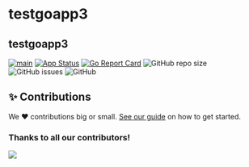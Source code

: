 # testgoapp3
## testgoapp3


[![main](https://github.com/Team-DX-22/testgoapp3/actions/workflows/main.yml/badge.svg)](https://github.com/Team-DX-22/testgoapp3/actions/workflows/main.yml)
[![App Status](https://argocd.diegoluisi.eti.br/api/badge?name=dev-testgoapp3&revision=true)](https://argocd.diegoluisi.eti.br/applications/dev-testgoapp3)
[![Go Report Card](https://goreportcard.com/badge/github.com/Team-DX-22/testgoapp3)](https://goreportcard.com/report/github.com/Team-DX-22/testgoapp3)
![GitHub repo size](https://img.shields.io/github/repo-size/Team-DX-22/testgoapp3)
![GitHub issues](https://img.shields.io/github/issues/Team-DX-22/testgoapp3)
![GitHub](https://img.shields.io/github/license/Team-DX-22/testgoapp3)


## ✨ Contributions

We ❤️ contributions big or small. [See our guide](contributing.md) on how to get started.

### Thanks to all our contributors!

<a href="https://github.com/devxp-tech/testgoapp3/graphs/contributors">
  <img src="https://contrib.rocks/image?repo=devxp-tech/testgoapp3" />
</a>
